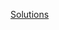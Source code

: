 [Solutions](https://github.com/digital-asset/certification-damlfundamentals-testingindaml-lab-solution)